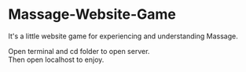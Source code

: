 # Massage-Website-Game 

It's a little website game for experiencing and understanding Massage.

Open terminal and cd folder to open server.</br>
Then open localhost to enjoy.
